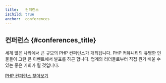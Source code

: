 ```yaml
---
title:   컨퍼런스
isChild: true
anchor:  conferences
---
```


## 컨퍼런스 {#conferences_title}

세계 많은 나라에서 큰 규모의 PHP 컨퍼런스가 개최됩니다. PHP 커뮤니티의 유명한 인물들이 그런 큰 이벤트에서 발표를 하곤
합니다. 업계의 리더들로부터 직접 뭔가 배울 수 있는 좋은 기회가 될 것입니다.

[PHP 컨퍼런스 찾아보기][php-conf]


[php-conf]: https://secure.php.net/conferences/index.php
